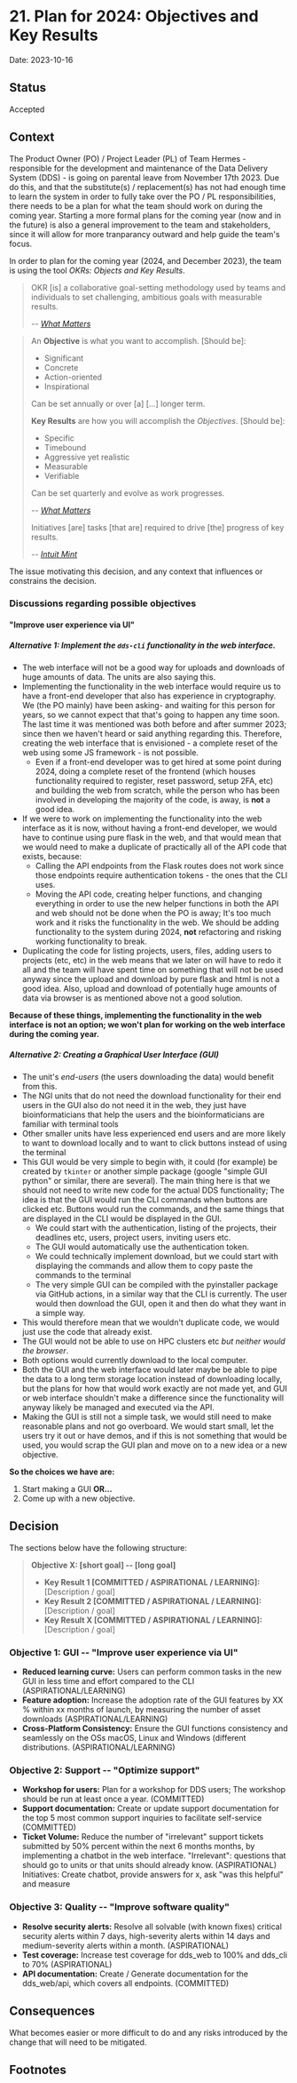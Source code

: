 # 21. Plan for 2024: Objectives and Key Results

Date: 2023-10-16

## Status

Accepted

## Context

The Product Owner (PO) / Project Leader (PL) of Team Hermes - responsible for the development and maintenance of the Data Delivery System (DDS) - is going on parental leave from November 17th 2023. Due do this, and that the substitute(s) / replacement(s) has not had enough time to learn the system in order to fully take over the PO / PL responsibilities, there needs to be a plan for what the team should work on during the coming year. Starting a more formal plans for the coming year (now and in the future) is also a general improvement to the team and stakeholders, since it will allow for more tranparancy outward and help guide the team's focus.

In order to plan for the coming year (2024, and December 2023), the team is using the tool _OKRs: Objects and Key Results_.

> OKR [is] a collaborative goal-setting methodology used by teams and individuals to set challenging, ambitious goals with measurable results.
>
> -- <cite>[What Matters](https://www.whatmatters.com/faqs/okr-meaning-definition-example)</cite>

> An **Objective** is what you want to accomplish.
> [Should be]:
>
> - Significant
> - Concrete
> - Action-oriented
> - Inspirational
>
> Can be set annually or over [a] [...] longer term.
>
> **Key Results** are how you will accomplish the _Objectives_.
> [Should be]:
>
> - Specific
> - Timebound
> - Aggressive yet realistic
> - Measurable
> - Verifiable
>
> Can be set quarterly and evolve as work progresses.
>
> -- <cite>[What Matters](https://www.whatmatters.com/faqs/okr-meaning-definition-example)</cite>
>
> Initiatives [are] tasks [that are] required to drive [the] progress of key results.
>
> -- <cite>[Intuit Mint](https://mint.intuit.com/blog/planning-2/okr-framework/)</cite>

The issue motivating this decision, and any context that influences or constrains the decision.

### Discussions regarding possible objectives

#### "Improve user experience via UI"

##### Alternative 1: Implement the `dds-cli` functionality in the web interface.

- The web interface will not be a good way for uploads and downloads of huge amounts of data. The units are also saying this.
- Implementing the functionality in the web interface would require us to have a front-end developer that also has experience in cryptography. We (the PO mainly) have been asking- and waiting for this person for years, so we cannot expect that that's going to happen any time soon. The last time it was mentioned was both before and after summer 2023; since then we haven't heard or said anything regarding this. Therefore, creating the web interface that is envisioned - a complete reset of the web using some JS framework - is not possible.
  - Even if a front-end developer was to get hired at some point during 2024, doing a complete reset of the frontend (which houses functionality required to register, reset password, setup 2FA, etc) and building the web from scratch, while the person who has been involved in developing the majority of the code, is away, is **not** a good idea.
- If we were to work on implementing the functionality into the web interface as it is now, without having a front-end developer, we would have to continue using pure flask in the web, and that would mean that we would need to make a duplicate of practically all of the API code that exists, because:
  - Calling the API endpoints from the Flask routes does not work since those endpoints require authentication tokens - the ones that the CLI uses.
  - Moving the API code, creating helper functions, and changing everything in order to use the new helper functions in both the API and web should not be done when the PO is away; It's too much work and it risks the functionality in the web. We should be adding functionality to the system during 2024, **not** refactoring and risking working functionality to break.
- Duplicating the code for listing projects, users, files, adding users to projects (etc, etc) in the web means that we later on will have to redo it all and the team will have spent time on something that will not be used anyway since the upload and download by pure flask and html is not a good idea. Also, upload and download of potentially huge amounts of data via browser is as mentioned above not a good solution.

**Because of these things, implementing the functionality in the web interface is not an option; we won't plan for working on the web interface during the coming year.**

##### Alternative 2: Creating a Graphical User Interface (GUI)

- The unit's _end-users_ (the users downloading the data) would benefit from this.
- The NGI units that do not need the download functionality for their end users in the GUI also do not need it in the web, they just have bioinformaticians that help the users and the bioinformaticians are familiar with terminal tools
- Other smaller units have less experienced end users and are more likely to want to download locally and to want to click buttons instead of using the terminal
- This GUI would be very simple to begin with, it could (for example) be created by `tkinter` or another simple package (google "simple GUI python" or similar, there are several). The main thing here is that we should not need to write new code for the actual DDS functionality; The idea is that the GUI would run the CLI commands when buttons are clicked etc. Buttons would run the commands, and the same things that are displayed in the CLI would be displayed in the GUI.
  - We could start with the authentication, listing of the projects, their deadlines etc, users, project users, inviting users etc.
  - The GUI would automatically use the authentication token.
  - We could technically implement download, but we could start with displaying the commands and allow them to copy paste the commands to the terminal
  - The very simple GUI can be compiled with the pyinstaller package via GitHub actions, in a similar way that the CLI is currently. The user would then download the GUI, open it and then do what they want in a simple way.
- This would therefore mean that we wouldn't duplicate code, we would just use the code that already exist.
- The GUI would not be able to use on HPC clusters etc _but neither would the browser_.
- Both options would currently download to the local computer.
- Both the GUI and the web interface would later maybe be able to pipe the data to a long term storage location instead of downloading locally, but the plans for how that would work exactly are not made yet, and GUI or web interface shouldn't make a difference since the functionality will anyway likely be managed and executed via the API.
- Making the GUI is still not a simple task, we would still need to make reasonable plans and not go overboard. We would start small, let the users try it out or have demos, and if this is not something that would be used, you would scrap the GUI plan and move on to a new idea or a new objective.

**So the choices we have are:**

1. Start making a GUI **OR...**
2. Come up with a new objective.

## Decision

The sections below have the following structure:

> **Objective X: [short goal] -- [long goal]**
>
> - **Key Result 1 [COMMITTED / ASPIRATIONAL / LEARNING]:** [Description / goal]
> - **Key Result 2 [COMMITTED / ASPIRATIONAL / LEARNING]:** [Description / goal]
> - **Key Result X [COMMITTED / ASPIRATIONAL / LEARNING]:** [Description / goal]

### Objective 1: GUI -- "Improve user experience via UI"

- **Reduced learning curve:** Users can perform common tasks in the new GUI in less time and effort compared to the CLI (ASPIRATIONAL/LEARNING)
- **Feature adoption:** Increase the adoption rate of the GUI features by XX % within xx months of launch, by measuring the number of asset downloads (ASPIRATIONAL/LEARNING)
- **Cross-Platform Consistency:** Ensure the GUI functions consistency and seamlessly on the OSs macOS, Linux and Windows (different distributions. (ASPIRATIONAL/LEARNING)

### Objective 2: Support -- "Optimize support"

- **Workshop for users:** Plan for a workshop for DDS users; The workshop should be run at least once a year. (COMMITTED)
- **Support documentation:** Create or update support documentation for the top 5 most common support inquiries to facilitate self-service (COMMITTED)
- **Ticket Volume:** Reduce the number of "irrelevant" support tickets submitted by 50% percent within the next 6 months months, by implementing a chatbot in the web interface. "Irrelevant": questions that should go to units or that units should already know. (ASPIRATIONAL)
  Initiatives: Create chatbot, provide answers for x, ask "was this helpful" and measure

### Objective 3: Quality -- "Improve software quality"

- **Resolve security alerts:** Resolve all solvable (with known fixes) critical security alerts within 7 days, high-severity alerts within 14 days and medium-severity alerts within a month. (ASPIRATIONAL)
- **Test coverage:** Increase test coverage for dds_web to 100% and dds_cli to 70% (ASPIRATIONAL)
- **API documentation:** Create / Generate documentation for the dds_web/api, which covers all endpoints. (COMMITTED)

## Consequences

What becomes easier or more difficult to do and any risks introduced by the change that will need to be mitigated.

## Footnotes

[^fn1]: https://www.whatmatters.com/faqs/okr-meaning-definition-example
